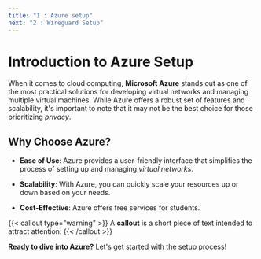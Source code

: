 ```yaml
---
title: "1 : Azure setup"
next: "2 : Wireguard Setup"
---
```


# Introduction to Azure Setup

When it comes to cloud computing, **Microsoft Azure** stands out as one of the most practical solutions for developing virtual networks and managing multiple virtual machines. While Azure offers a robust set of features and scalability, it's important to note that it may not be the best choice for those prioritizing *privacy*.

## Why Choose Azure?

- **Ease of Use**: Azure provides a user-friendly interface that simplifies the process of setting up and managing *virtual networks*. 

- **Scalability**: With Azure, you can quickly scale your resources up or down based on your needs. 

- **Cost-Effective**: Azure offers free services for students.

{{< callout type="warning" >}}
  A **callout** is a short piece of text intended to attract attention.
{{< /callout >}}

**Ready to dive into Azure?** Let's get started with the setup process!

